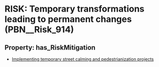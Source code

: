 # RISK: __Temporary transformations leading to permanent changes__ (PBN__Risk_914)

## Property: has_RiskMitigation

* [Implementing temporary street calming and pedestrianization projects](PBN__RiskMitigation_1260)

